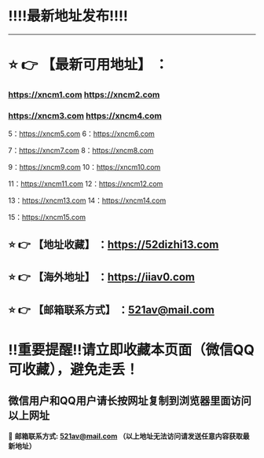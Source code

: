:bangbang::bangbang:最新地址发布:bangbang::bangbang:
==
------
# :star: :point_right: 【最新可用地址】 ：
### https://xncm1.com    https://xncm2.com

### https://xncm3.com    https://xncm4.com

5：https://xncm5.com  6：https://xncm6.com

7：https://xncm7.com  8：https://xncm8.com

9：https://xncm9.com  10：https://xncm10.com

11：https://xncm11.com  12：https://xncm12.com

13：https://xncm13.com  14：https://xncm14.com

15：https://xncm15.com


:star: :point_right: 【地址收藏】 ：https://52dizhi13.com
------
:star: :point_right: 【海外地址】 ：https://iiav0.com
------
:star: :point_right: 【邮箱联系方式】 ：521av@mail.com
------
:bangbang:重要提醒:bangbang:请立即收藏本页面（微信QQ可收藏），避免走丢！
==

微信用户和QQ用户请长按网址复制到浏览器里面访问以上网址
-

:e-mail: __邮箱联系方式: 521av@mail.com （以上地址无法访问请发送任意内容获取最新地址）__
